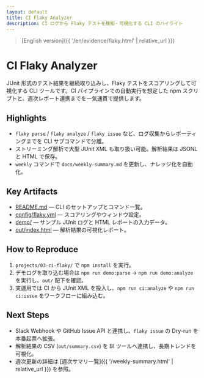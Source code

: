 ```yaml
---
layout: default
title: CI Flaky Analyzer
description: CI ログから Flaky テストを検知・可視化する CLI のハイライト
---
```


> [English version]({{ '/en/evidence/flaky.html' | relative_url }})

# CI Flaky Analyzer

JUnit 形式のテスト結果を継続取り込みし、Flaky テストをスコアリングして可視化する CLI ツールです。CI パイプラインでの自動実行を想定した npm スクリプトと、週次レポート連携までを一気通貫で提供します。

## Highlights

- `flaky parse` / `flaky analyze` / `flaky issue` など、ログ収集からレポーティングまでを CLI サブコマンドで分離。
- ストリーミング解析で大型 JUnit XML も取り扱い可能。解析結果は JSONL と HTML で保存。
- `weekly` コマンドで `docs/weekly-summary.md` を更新し、ナレッジ化を自動化。

## Key Artifacts

- [README.md](https://github.com/Ryosuke4219/portfolio/blob/main/projects/03-ci-flaky/README.md) — CLI のセットアップとコマンド一覧。
- [config/flaky.yml](https://github.com/Ryosuke4219/portfolio/blob/main/projects/03-ci-flaky/config/flaky.yml) — スコアリングやウィンドウ設定。
- [demo/](https://github.com/Ryosuke4219/portfolio/tree/main/projects/03-ci-flaky/demo) — サンプル JUnit ログと HTML レポートの入力データ。
- [out/index.html](https://github.com/Ryosuke4219/portfolio/blob/main/projects/03-ci-flaky/out/index.html) — 解析結果の可視化レポート。

## How to Reproduce

1. `projects/03-ci-flaky/` で `npm install` を実行。
2. デモログを取り込む場合は `npm run demo:parse` → `npm run demo:analyze` を実行し、`out/` 配下を確認。
3. 実運用では CI から JUnit XML を投入し、`npm run ci:analyze` や `npm run ci:issue` をワークフローに組み込む。

## Next Steps

- Slack Webhook や GitHub Issue API と連携し、`flaky issue` の Dry-run を本番起票へ拡張。
- 解析結果の CSV (`out/summary.csv`) を BI ツールへ連携し、長期トレンドを可視化。
- 週次更新の詳細は [週次サマリ一覧]({{ '/weekly-summary.html' | relative_url }}) を参照。

